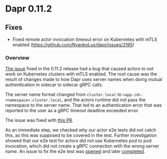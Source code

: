   
# Dapr 0.11.2

## Fixes

* Fixed remote actor invocation timeout error on Kubernetes with mTLS enabled (https://github.com/NyankoLux/dapr/issues/2195)

### Overview
[The issue](https://github.com/NyankoLux/dapr/issues/2195) fixed in the 0.11.2 release had a bug that caused actors to not work on Kubernetes clusters with mTLS enabled. The root cause was the result of changes made to how Dapr uses server names when doing mutual authentication in sidecar to sidecar gRPC calls.

The server name format changed from `cluster.local` to `<app-id>.<namespace>.cluster.local`, and the actors runtime did not pass the namespace to the server name.
That led to an authentication error that was reported to the user as a gRPC timeout deadline exceeded error.

The issue was fixed with [this PR](https://github.com/NyankoLux/dapr/pull/2196).

As an immediate step, we checked why our actor e2e tests did not catch this, as this was supposed to be covered in the test. 
Further investigation showed that our e2e test for actors did not use Kubernetes pod to pod invocation, which did not create a gRPC connection with the wrong server name.
An issue to fix the e2e test was [opened](https://github.com/NyankoLux/dapr/issues/2197) and later [completed](https://github.com/NyankoLux/dapr/pull/2199).